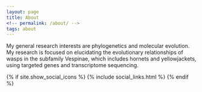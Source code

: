 ```yaml
---
layout: page
title: About
<!-- permalink: /about/ -->
tags: about
---
```


My general research interests are phylogenetics and molecular evolution. My research is focused on elucidating the evolutionary relationships of wasps in the subfamily Vespinae, which includes hornets and yellowjackets, using targeted genes and transcriptome sequencing.

<div class="clearfix"></div>
 {% if site.show_social_icons %}
 {% include social_links.html %}
{% endif %}

